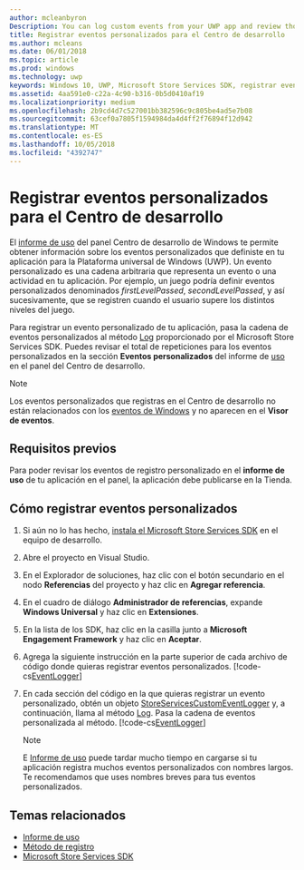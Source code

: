 ```yaml
---
author: mcleanbyron
Description: You can log custom events from your UWP app and review those events in the Usage report on the Windows Dev Center dashboard.
title: Registrar eventos personalizados para el Centro de desarrollo
ms.author: mcleans
ms.date: 06/01/2018
ms.topic: article
ms.prod: windows
ms.technology: uwp
keywords: Windows 10, UWP, Microsoft Store Services SDK, registrar eventos, log events
ms.assetid: 4aa591e0-c22a-4c90-b316-0b5d0410af19
ms.localizationpriority: medium
ms.openlocfilehash: 2b9cd4d7c527001bb382596c9c805be4ad5e7b08
ms.sourcegitcommit: 63cef0a7805f1594984da4d4ff2f76894f12d942
ms.translationtype: MT
ms.contentlocale: es-ES
ms.lasthandoff: 10/05/2018
ms.locfileid: "4392747"
---
```

# <a name="log-custom-events-for-dev-center"></a>Registrar eventos personalizados para el Centro de desarrollo

El [informe de uso](https://msdn.microsoft.com/windows/uwp/publish/usage-report) del panel Centro de desarrollo de Windows te permite obtener información sobre los eventos personalizados que definiste en tu aplicación para la Plataforma universal de Windows (UWP). Un evento personalizado es una cadena arbitraria que representa un evento o una actividad en tu aplicación. Por ejemplo, un juego podría definir eventos personalizados denominados *firstLevelPassed*, *secondLevelPassed*, y así sucesivamente, que se registren cuando el usuario supere los distintos niveles del juego.

Para registrar un evento personalizado de tu aplicación, pasa la cadena de eventos personalizados al método [Log](https://docs.microsoft.com/uwp/api/microsoft.services.store.engagement.storeservicescustomeventlogger.log) proporcionado por el Microsoft Store Services SDK. Puedes revisar el total de repeticiones para los eventos personalizados en la sección **Eventos personalizados** del informe de [uso](https://msdn.microsoft.com/windows/uwp/publish/usage-report) en el panel del Centro de desarrollo.

> [!NOTE]
> Los eventos personalizados que registras en el Centro de desarrollo no están relacionados con los [eventos de Windows](https://msdn.microsoft.com/library/windows/desktop/aa964766.aspx) y no aparecen en el **Visor de eventos**.

## <a name="prerequisites"></a>Requisitos previos

Para poder revisar los eventos de registro personalizado en el **informe de uso** de tu aplicación en el panel, la aplicación debe publicarse en la Tienda.

## <a name="how-to-log-custom-events"></a>Cómo registrar eventos personalizados

1. Si aún no lo has hecho, [instala el Microsoft Store Services SDK](microsoft-store-services-sdk.md#install-the-sdk) en el equipo de desarrollo.

2. Abre el proyecto en Visual Studio.

3. En el Explorador de soluciones, haz clic con el botón secundario en el nodo **Referencias** del proyecto y haz clic en **Agregar referencia**.

4. En el cuadro de diálogo **Administrador de referencias**, expande **Windows Universal** y haz clic en **Extensiones**.

5. En la lista de los SDK, haz clic en la casilla junto a **Microsoft Engagement Framework** y haz clic en **Aceptar**.

6. Agrega la siguiente instrucción en la parte superior de cada archivo de código donde quieras registrar eventos personalizados.
    [!code-cs[EventLogger](./code/StoreSDKSamples/cs/LogEvents.cs#EngagementNamespace)]

7. En cada sección del código en la que quieras registrar un evento personalizado, obtén un objeto [StoreServicesCustomEventLogger](https://docs.microsoft.com/uwp/api/microsoft.services.store.engagement.storeservicescustomeventlogger.log) y, a continuación, llama al método [Log](https://docs.microsoft.com/uwp/api/microsoft.services.store.engagement.storeservicescustomeventlogger.log). Pasa la cadena de eventos personalizada al método.
    [!code-cs[EventLogger](./code/StoreSDKSamples/cs/LogEvents.cs#Log)]

    > [!NOTE]
    > E [Informe de uso](https://msdn.microsoft.com/windows/uwp/publish/usage-report) puede tardar mucho tiempo en cargarse si tu aplicación registra muchos eventos personalizados con nombres largos. Te recomendamos que uses nombres breves para tus eventos personalizados. 

## <a name="related-topics"></a>Temas relacionados

* [Informe de uso](https://msdn.microsoft.com/windows/uwp/publish/usage-report)
* [Método de registro](https://docs.microsoft.com/uwp/api/microsoft.services.store.engagement.storeservicescustomeventlogger.log)
* [Microsoft Store Services SDK](https://msdn.microsoft.com/windows/uwp/monetize/microsoft-store-services-sdk)

